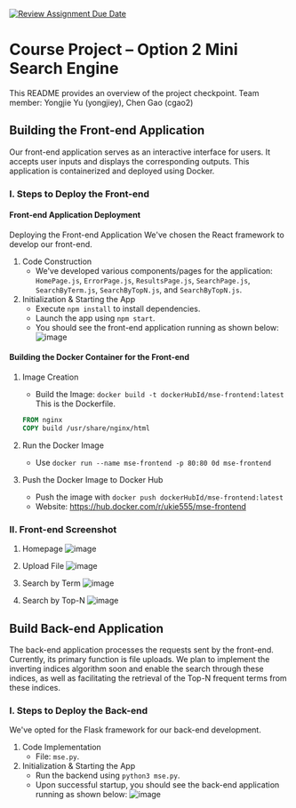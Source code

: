 [![Review Assignment Due Date](https://classroom.github.com/assets/deadline-readme-button-24ddc0f5d75046c5622901739e7c5dd533143b0c8e959d652212380cedb1ea36.svg)](https://classroom.github.com/a/O804kU8d)

# Course Project – Option 2 Mini Search Engine

This README provides an overview of the project checkpoint.
Team member: Yongjie Yu (yongjiey), Chen Gao (cgao2)

## Building the Front-end Application

Our front-end application serves as an interactive interface for users. It accepts user inputs and displays the corresponding outputs. This application is containerized and deployed using Docker.

### I. Steps to Deploy the Front-end

#### Front-end Application Deployment

Deploying the Front-end Application
We've chosen the React framework to develop our front-end.

1. Code Construction
    - We've developed various components/pages for the application: `HomePage.js`, `ErrorPage.js`, `ResultsPage.js`, `SearchPage.js`, `SearchByTerm.js`, `SearchByTopN.js`, and `SearchByTopN.js`.
2. Initialization & Starting the App
    - Execute `npm install` to install dependencies.
    - Launch the app using `npm start`.
    - You should see the front-end application running as shown below:
    ![image](https://github.com/Cloud-Infrastructure-Fall-2023/course-project-option-2-Ukie555/blob/main/Screenshots/checkpoint/frontend.png)

#### Building the Docker Container for the Front-end

1. Image Creation
    - Build the Image: `docker build -t dockerHubId/mse-frontend:latest`
    This is the Dockerfile.

    ```dockerfile
    FROM nginx
    COPY build /usr/share/nginx/html
    ```

2. Run the Docker Image
    - Use `docker run --name mse-frontend -p 80:80 0d mse-frontend`
3. Push the Docker Image to Docker Hub
    - Push the image with `docker push dockerHubId/mse-frontend:latest`
    - Website: <https://hub.docker.com/r/ukie555/mse-frontend>

### II. Front-end Screenshot

1. Homepage
![image](https://github.com/Cloud-Infrastructure-Fall-2023/course-project-option-2-Ukie555/blob/main/Screenshots/checkpoint/homepage.png)

2. Upload File
![image](https://github.com/Cloud-Infrastructure-Fall-2023/course-project-option-2-Ukie555/blob/main/Screenshots/checkpoint/upload_success.png)

3. Search by Term
![image](https://github.com/Cloud-Infrastructure-Fall-2023/course-project-option-2-Ukie555/blob/main/Screenshots/checkpoint/search_term.png)

4. Search by Top-N
![image](https://github.com/Cloud-Infrastructure-Fall-2023/course-project-option-2-Ukie555/blob/main/Screenshots/checkpoint/search_topn.png)

## Build Back-end Application

The back-end application processes the requests sent by the front-end.
Currently, its primary function is file uploads.
We plan to implement the inverting indices algorithm soon and enable the search through these indices, as well as facilitating the retrieval of the Top-N frequent terms from these indices.

### I. Steps to Deploy the Back-end

We've opted for the Flask framework for our back-end development.

1. Code Implementation
    - File: `mse.py`.
2. Initialization & Starting the App
    - Run the backend using `python3 mse.py`.
    - Upon successful startup, you should see the back-end application running as shown below:
    ![image](https://github.com/Cloud-Infrastructure-Fall-2023/course-project-option-2-Ukie555/blob/main/Screenshots/checkpoint/backend.png)

